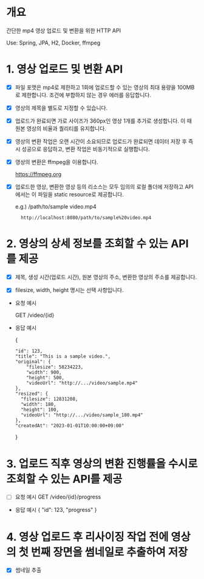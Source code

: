 # 개요
간단한 mp4 영상 업로드 및 변환을 위한 HTTP API

Use: Spring, JPA, H2, Docker, ffmpeg


# 1. 영상 업로드 및 변환 API
- [x] 파일 포맷은 mp4로 제한하고 1회에 업로드할 수 있는 영상의 최대 용량을 100MB로 제한합니다. 조건에 부합하지 않는 경우 에러를 응답합니다.

- [x] 영상의 제목을 별도로 지정할 수 있습니다.

- [x] 업로드가 완료되면 가로 사이즈가 360px인 영상 1개를 추가로 생성합니다. 이 때 원본 영상의 비율과 퀄리티를 유지합니다.

- [x] 영상의 변환 작업은 오랜 시간이 소요되므로 업로드가 완료되면 데이터 저장 후 즉시 성공으로 응답하고, 변환 작업은 비동기적으로 실행합니다.

- [x] 영상의 변환은 ffmpeg을 이용합니다.

  https://ffmpeg.org

- [x] 업로드한 영상, 변환한 영상 등의 리소스는 모두 임의의 로컬 폴더에 저장하고 API에서는 이 파일을 static resource로 제공합니다.

  e.g.) /path/to/sample video.mp4

        http://localhost:8080/path/to/sample%20video.mp4
        

# 2. 영상의 상세 정보를 조회할 수 있는 API를 제공
- [x] 제목, 생성 시간(업로드 시간), 원본 영상의 주소, 변환한 영상의 주소를 제공합니다.

- [x] filesize, width, height 명시는 선택 사항입니다.

- 요청 예시

  GET /video/{id}


- 응답 예시

  {

      "id": 123,
      "title": "This is a sample video.",
      "original": {
          "filesize": 58234223,
          "width": 900,
          "height": 500,
          "videoUrl": "http://.../video/sample.mp4"
      },
      "resized": {
        "filesize": 12831208,
        "width": 180,
        "height": 100,
        "videoUrl": "http://.../video/sample_180.mp4"
      },
      "createdAt": "2023-01-01T10:00:00+09:00"
  }
  
  
# 3. 업로드 직후 영상의 변환 진행률을 수시로 조회할 수 있는 API를 제공
- [ ] 요청 예시
  GET /video/{id}/progress
- 응답 예시
  {
      "id": 123,
      "progress"
  }
  
  
# 4. 영상 업로드 후 리사이징 작업 전에 영상의 첫 번째 장면을 썸네일로 추출하여 저장
- [x] 썸네일 추출
